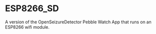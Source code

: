 # ESP8266_SD
A version of the OpenSeizureDetector Pebble Watch App that runs on an ESP8266 wifi module.
